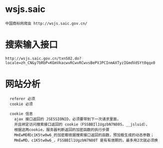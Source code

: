 # wsjs.saic

    中国商标网爬虫 http://wsjs.saic.gov.cn/

# 搜索输入接口
  
    http://wsjs.saic.gov.cn/txnS02.do?locale=zh_CN&y7bRbP=KGmVkacwvRCwvRCwvsBePVJPCInmAXTyzIGmdVdSYt0qqx0

# 网站分析
```
  referer 必须
  cookie 必须

  cookie 信息
    ajax 接口返回的 JSESSIONID，必须要带到下一次请求里面，
    并且绑定访问搜索接口返回的 cookie（FSSBBIl1UgzbN7N80S，__jsluid），
    根据这两cookie，服务器判断返回的加密函数的执行步骤
    MmEwMD和c1K5tw0w6_的加密都依据搜索接口返回的函数，预加载生成的动态参数；
    MmEwMD，c1K5tw0w6_，FSSBBIl1UgzbN7N80T 是有有效期的，最多用2次就必须换



```
